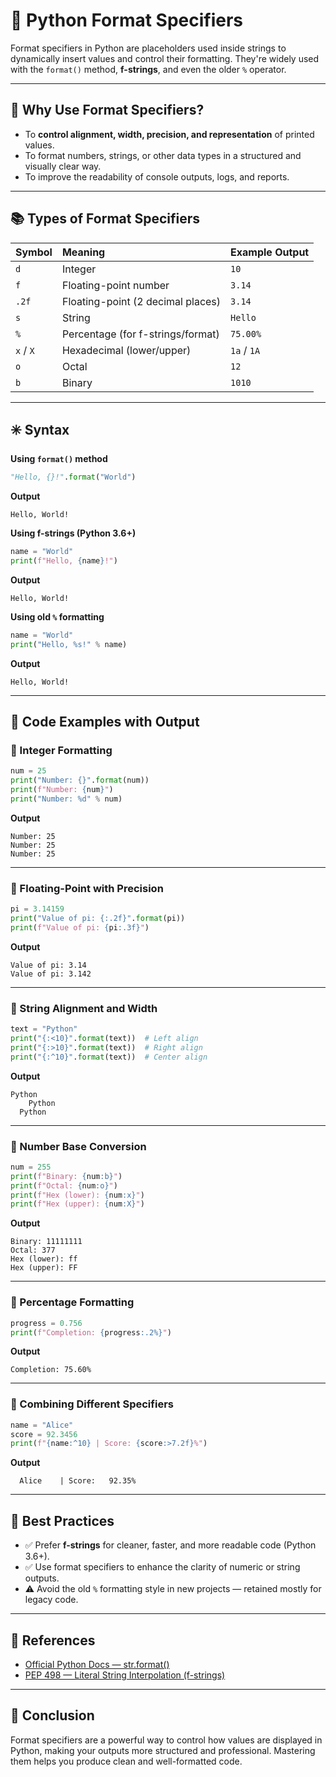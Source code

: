 # 📖 Python Format Specifiers

Format specifiers in Python are placeholders used inside strings to dynamically insert values and control their formatting. They're widely used with the `format()` method, **f-strings**, and even the older `%` operator.

---

## 📌 Why Use Format Specifiers?
- To **control alignment, width, precision, and representation** of printed values.
- To format numbers, strings, or other data types in a structured and visually clear way.
- To improve the readability of console outputs, logs, and reports.

---

## 📚 Types of Format Specifiers

| Symbol | Meaning                          | Example Output |
|:--------|:--------------------------------|:----------------|
| `d`      | Integer                          | `10`             |
| `f`      | Floating-point number            | `3.14`          |
| `.2f`    | Floating-point (2 decimal places)| `3.14`          |
| `s`      | String                            | `Hello`         |
| `%`      | Percentage (for f-strings/format)| `75.00%`        |
| `x` / `X`| Hexadecimal (lower/upper)        | `1a` / `1A`     |
| `o`      | Octal                            | `12`            |
| `b`      | Binary                           | `1010`          |

---

## ✳️ Syntax

**Using `format()` method**
```python
"Hello, {}!".format("World")
```
**Output**
```
Hello, World!
```

**Using f-strings (Python 3.6+)**
```python
name = "World"
print(f"Hello, {name}!")
```
**Output**
```
Hello, World!
```

**Using old `%` formatting**
```python
name = "World"
print("Hello, %s!" % name)
```
**Output**
```
Hello, World!
```

---

## 📌 Code Examples with Output

### 🔸 Integer Formatting
```python
num = 25
print("Number: {}".format(num))
print(f"Number: {num}")
print("Number: %d" % num)
```
**Output**
```
Number: 25
Number: 25
Number: 25
```

---

### 🔸 Floating-Point with Precision
```python
pi = 3.14159
print("Value of pi: {:.2f}".format(pi))
print(f"Value of pi: {pi:.3f}")
```
**Output**
```
Value of pi: 3.14
Value of pi: 3.142
```

---

### 🔸 String Alignment and Width
```python
text = "Python"
print("{:<10}".format(text))  # Left align
print("{:>10}".format(text))  # Right align
print("{:^10}".format(text))  # Center align
```
**Output**
```
Python    
    Python
  Python  
```

---

### 🔸 Number Base Conversion
```python
num = 255
print(f"Binary: {num:b}")
print(f"Octal: {num:o}")
print(f"Hex (lower): {num:x}")
print(f"Hex (upper): {num:X}")
```
**Output**
```
Binary: 11111111
Octal: 377
Hex (lower): ff
Hex (upper): FF
```

---

### 🔸 Percentage Formatting
```python
progress = 0.756
print(f"Completion: {progress:.2%}")
```
**Output**
```
Completion: 75.60%
```

---

### 🔸 Combining Different Specifiers
```python
name = "Alice"
score = 92.3456
print(f"{name:^10} | Score: {score:>7.2f}%")
```
**Output**
```
  Alice    | Score:   92.35%
```

---

## 📌 Best Practices
- ✅ Prefer **f-strings** for cleaner, faster, and more readable code (Python 3.6+).
- ✅ Use format specifiers to enhance the clarity of numeric or string outputs.
- ⚠️ Avoid the old `%` formatting style in new projects — retained mostly for legacy code.

---

## 📖 References
- [Official Python Docs — str.format()](https://docs.python.org/3/library/string.html#format-specification-mini-language)
- [PEP 498 — Literal String Interpolation (f-strings)](https://peps.python.org/pep-0498/)

---

## 📌 Conclusion
Format specifiers are a powerful way to control how values are displayed in Python, making your outputs more structured and professional. Mastering them helps you produce clean and well-formatted code.
